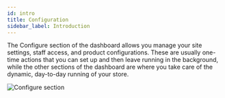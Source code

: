 ```yaml
---
id: intro
title: Configuration
sidebar_label: Introduction
---
```


The Configure section of the dashboard allows you manage your site settings, staff access, and product configurations. These are usually one-time actions that you can set up and then leave running in the background, while the other sections of the dashboard are where you take care of the dynamic, day-to-day running of your store.

![Configure section](assets/dashboard-config/1.png)
